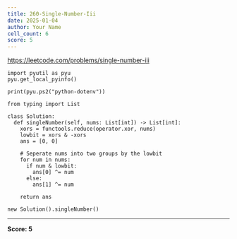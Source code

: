 ```yaml
---
title: 260-Single-Number-Iii
date: 2025-01-04
author: Your Name
cell_count: 6
score: 5
---
```


https://leetcode.com/problems/single-number-iii


```
import pyutil as pyu
pyu.get_local_pyinfo()
```


```
print(pyu.ps2("python-dotenv"))
```


```
from typing import List
```


```
class Solution:
  def singleNumber(self, nums: List[int]) -> List[int]:
    xors = functools.reduce(operator.xor, nums)
    lowbit = xors & -xors
    ans = [0, 0]

    # Seperate nums into two groups by the lowbit
    for num in nums:
      if num & lowbit:
        ans[0] ^= num
      else:
        ans[1] ^= num

    return ans
```


```
new Solution().singleNumber()
```


---
**Score: 5**